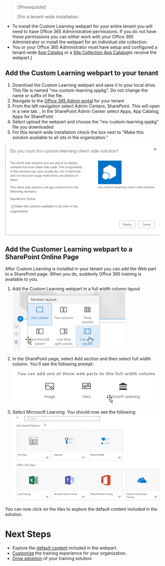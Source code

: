 > [!Prerequisite]

> [For a tenant-wide installation:  

- To install the Custom Learning webpart for your entire tenant you will need to have Office 365 Administrative permissions.  If you do not have these permissions you can either work with your Office 365 Administrator or install the webpart for an individual site collection.
- You or your Office 365 Administrator must have setup and configured a tenant-wide [App Catalog](https://docs.microsoft.com/en-us/sharepoint/dev/spfx/set-up-your-developer-tenant) or a [Site Collection App Catalog](https://docs.microsoft.com/en-us/sharepoint/dev/general-development/site-collection-app-catalog)to receive the webpart.]

## Add the Custom Learning webpart to your tenant 

1. Download the Custom Learning webpart and save it to your local drive.  This file is named "ms-custom-learning.sppkg".  Do not change the name or suffix of the file. 
2. Navigate to the [Office 365 Admin portal](https://admin.microsoft.com/AdminPortal/Home#/homepage) for your tenant
3. From the left navigation select Admin Centers, SharePoint. This will open in a new tab. 
, In the SharePoint Admin Center select Apps, App Catalog, Apps for SharePoint 
4. Select upload the webpart and choose the "ms-custom-learning.sppkg" file you downloaded
5. For this tenant-wide installation check the box next to "Make this solution available to all sits in the organization."  

![Deploy Solution](media/trustapp_sm.png)


## Add the Customer Learning webpart to a SharePoint Online Page

After Custom Learning is installed in your tenant you can add the Web part to a SharePoint page. When you do, suddenly Office 365 training is available to you. 

1. Add the Custom Learning webpart in a full width column layout
![SharePoint Page Layout](media/clo365fullcolumnwidth.png)

2. In the SharePoint page, select Add section and then select full width column.  You'll see the following prompt:
![AddWebpart](media/clo365addfullwidthwebpart.png)

3. Select Microsoft Learning.  You should now see the following: 
![Custom Learning webpart](media/clo365addwebpart.png)

 You can now click on the tiles to explore the default content included in the solution.  

# Next Steps
- Explore the [default content](sitecontent.md) included in the webpart.
- [Customize](customization.md) the training experience for your organization.
- [Drive adoption](driveadoption.md) of your training solution.

